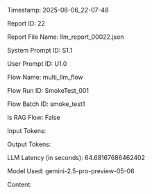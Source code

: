 Timestamp: 2025-06-06_22-07-48

Report ID: 22

Report File Name: llm_report_00022.json

System Prompt ID: S1.1

User Prompt ID: U1.0

Flow Name: multi_llm_flow

Flow Run ID: SmokeTest_001

Flow Batch ID: smoke_test1

Is RAG Flow: False

Input Tokens: 

Output Tokens: 

LLM Latency (in seconds): 64.68167686462402

Model Used: gemini-2.5-pro-preview-05-06

Content:


